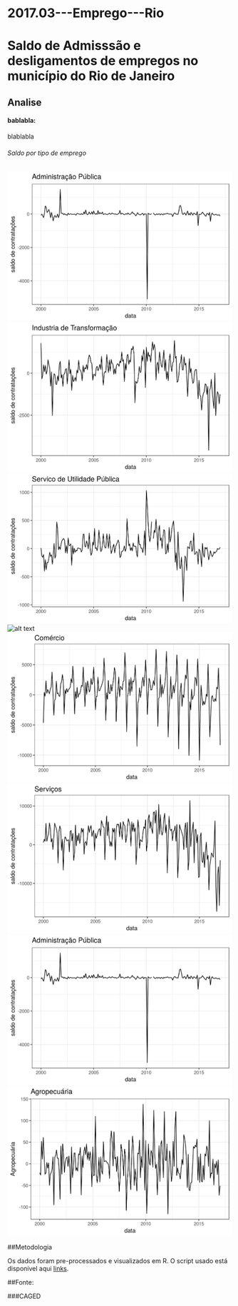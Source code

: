 # 2017.03---Emprego---Rio

# Saldo de Admisssão e desligamentos de empregos no município do Rio de Janeiro


## Analise
#### bablabla:

blablabla

###### Saldo por tipo de emprego

![alt text](plots_raw/extrativa_mineral.png)
![alt text](plots_raw/industria_de_transformacao.png)
![alt text](plots_raw/servico_de_utilidade_publica.png)
![alt text](plots_raw/construcao_civil.png)
![alt text](plots_raw/comercio.png)
![alt text](plots_raw/servicos.png)
![alt text](plots_raw/extrativa_mineral.png)
![alt text](plots_raw/agropecuaria.png)



##Metodologia

Os dados foram pre-processados e visualizados em R. O script usado está disponível aqui [links](https://drive.google.com/drive/folders/0B5p2DfLvQ-6RZ3Z0azlLeTljLWc?usp=sharing).


##Fonte:

###CAGED
